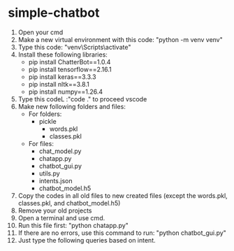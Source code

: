 # simple-chatbot

1. Open your cmd
2. Make a new virtual environment with this code: "python -m venv venv"
3. Type this code: "venv\Scripts\activate"
4. Install these following libraries:
   - pip install ChatterBot==1.0.4
   - pip install tensorflow==2.16.1
   - pip install keras==3.3.3
   - pip install nltk==3.8.1
   - pip install numpy==1.26.4
5. Type this codeL :"code ." to proceed vscode
6. Make new following folders and files:
   - For folders:
     - pickle 
       - words.pkl
       - classes.pkl
   - For files:
     - chat_model.py
     - chatapp.py
     - chatbot_gui.py
     - utils.py
     - intents.json
     - chatbot_model.h5
7. Copy the codes in all old files to new created files (except the words.pkl, classes.pkl, and chatbot_model.h5)
8. Remove your old projects 
9. Open a terminal and use cmd.
10. Run this file first: "python chatapp.py"
11. If there are no errors, use this command to run: "python chatbot_gui.py"
12. Just type the following queries based on intent.
  
